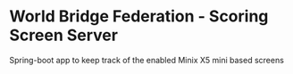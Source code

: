 World Bridge Federation - Scoring Screen Server
===============================================

Spring-boot app to keep track of the enabled Minix X5 mini based screens

